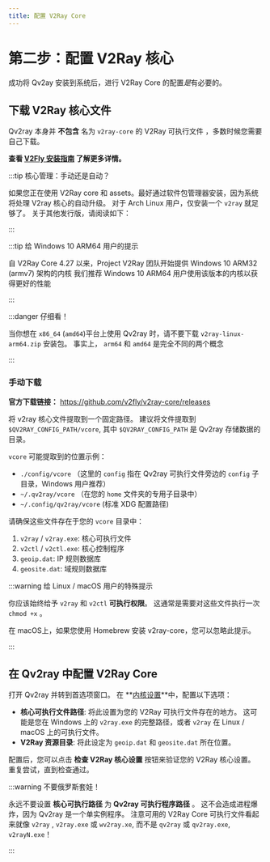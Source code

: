 ```yaml
---
title: 配置 V2Ray Core
---
```


# 第二步：配置 V2Ray 核心

成功将 Qv2ay 安装到系统后，进行 V2Ray Core 的配置*是*有必要的。

## 下载 V2Ray 核心文件

Qv2ray 本身并 **不包含** 名为 `v2ray-core` 的 V2Ray 可执行文件 ，多数时候您需要自己下载。

**查看 [V2Fly 安装指南](https://www.v2fly.org/guide/install.html) 了解更多详情。**

:::tip 核心管理：手动还是自动？

如果您正在使用 V2Ray core 和 assets。最好通过软件包管理器安装，因为系统将处理 V2ray 核心的自动升级。 对于 Arch Linux 用户，仅安装一个 `v2ray` 就足够了。 关于其他发行版，请阅读如下：

:::

:::tip 给 Windows 10 ARM64 用户的提示

自 V2Ray Core 4.27 以来，Project V2Ray 团队开始提供 Windows 10 ARM32 (armv7) 架构的内核 我们推荐 Windows 10 ARM64 用户使用该版本的内核以获得更好的性能

:::

:::danger 仔细看！

当你想在 `x86_64` (`amd64`)平台上使用 Qv2ray 时，请不要下载 `v2ray-linux-arm64.zip` 安装包。 事实上， `arm64` 和 `amd64` 是完全不同的两个概念

:::

### 手动下载

**官方下载链接：** <https://github.com/v2fly/v2ray-core/releases>

将 v2ray 核心文件提取到一个固定路径。 建议将文件提取到 `$QV2RAY_CONFIG_PATH/vcore`, 其中 `$QV2RAY_CONFIG_PATH` 是 Qv2ray 存储数据的目录。

`vcore` 可能提取到的位置示例：

- `./config/vcore` （这里的 `config` 指在 Qv2ray 可执行文件旁边的 `config` 子目录，Windows 用户推荐）
- `~/.qv2ray/vcore` （在您的 `home` 文件夹的专用子目录中）
- `~/.config/qv2ray/vcore` (标准 XDG 配置路径)

请确保这些文件存在于您的 `vcore` 目录中：

1. `v2ray` / `v2ray.exe`: 核心可执行文件
2. `v2ctl` / `v2ctl.exe`: 核心控制程序
3. `geoip.dat`: IP 规则数据库
4. `geosite.dat`: 域规则数据库

:::warning 给 Linux / macOS 用户的特殊提示

你应该始终给予 `v2ray` 和 `v2ctl` **可执行权限**。 这通常是需要对这些文件执行一次 `chmod +x` 。

在 macOS上，如果您使用 Homebrew 安装 v2ray-core，您可以忽略此提示。

:::

## 在 Qv2ray 中配置 V2Ray Core

打开 Qv2ray 并转到首选项窗口。 在 **[内核设置](qv2ray://open/preference/kernel)**中，配置以下选项：

- **核心可执行文件路径**: 将此设置为您的 V2Ray 可执行文件存在的地方。 这可能是您在 Windows 上的 `v2ray.exe` 的完整路径，或者 `v2ray` 在 Linux / macOS 上的可执行文件。
- **V2Ray 资源目录**: 将此设定为 `geoip.dat` 和 `geosite.dat` 所在位置。

配置后，您可以点击 **检查 V2Ray 核心设置** 按钮来验证您的 V2Ray 核心设置。 重复尝试，直到检查通过。

:::warning 不要俄罗斯套娃！

永远不要设置 **核心可执行路径** 为 **Qv2ray 可执行程序路径** 。 这不会造成进程爆炸，因为 Qv2ray 是一个单实例程序。 注意可用的 V2Ray Core 可执行文件看起来就像 `v2ray` , `v2ray.exe` 或 `wv2ray.xe`, 而不是 `qv2ray` 或 `qv2ray.exe`, `v2rayN.exe`！

:::
